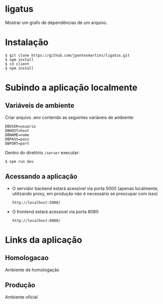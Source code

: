 ligatus
===

Mostrar um grafo de dependências de um arquivo. 

# Instalação

```
$ git clone https://github.com/jpontesmartins/ligatus.git
$ npm install
$ cd client
$ npm install
```

# Subindo a aplicação localmente

## Variáveis de ambiente

Criar arquivo .env contendo as seguintes variáveis de ambiente:

    DBUSER=usuario
    DBHOST=host
    DBNAME=name
    DBPASS=pass
    DBPORT=port

Dentro do diretório ``` /server ``` executar:
```
$ npm run dev
```

## Acessando a aplicação
- O servidor backend estará acessível via porta 5000 (apenas localmente, utilizando proxy, em produção não é necessário se preocupar com isso)
    ```
    http://localhost:5000/
    ```

- O frontend estará acessível via porta 8080
    ```
    http://localhost:8080/
    ```
    
# Links da aplicação

## Homologacao

Ambiente de homologação

## Produção

Ambiente oficial





